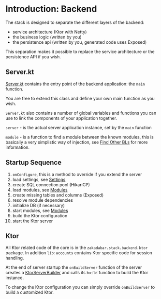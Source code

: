 # Introduction: Backend

The stack is designed to separate the different layers of the backend:

- service architecture (Ktor with Netty)
- the business logic (written by you)
- the persistence api (written by you, generated code uses Exposed)

This separation makes it possible to replace the service architecture
or the persistence API if you wish.

## Server.kt

[Server.kt](/src/jvmMain/kotlin/zakadabar/stack/backend/Server.kt) contains
the entry point of the backend application: the `main` function. 

You are free to extend this class and define your own main function as you wish.

`Server.kt` also contains a number of global variables and functions you can 
use to link the components of your application together.

`server` - is the actual server application instance, set by the `main` function

`module` - is a function to find a module between the known modules, this
is basically a very simplistic way of injection, see
[Find Other BLs](./BusinessLogic.md#Find-Other-BLs) for more information.

## Startup Sequence

1. `onConfigure`, this is a method to override if you extend the server
1. load settings, see [Settings](./Settings.md)
1. create SQL connection pool (HikariCP)
1. load modules, see [Modules](./Modules.md)
1. create missing tables and columns (Exposed)
1. resolve module dependencies
1. initialize DB (if necessary)
1. start modules, see [Modules](./Modules.md)
1. build the Ktor configuration
1. start the Ktor server

## Ktor

All Ktor related code of the core is in the `zakadabar.stack.backend.ktor` package.
In addition `lib:accounts` contains Ktor specific code for session handling.

At the end of server startup the `onBuildServer` function of the server creates
a [KtorServerBuilder](/src/jvmMain/kotlin/zakadabar/stack/backend/ktor/KtorServerBuilder.kt)
and calls its `build` function to build the Ktor instance.

To change the Ktor configuration you can simply override `onBuildServer` to
build a customized Ktor.